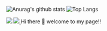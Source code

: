 ![Anurag's github stats](https://github-readme-stats.vercel.app/api?username=SiYUan-Lee&show_icons=true&theme=radical)
![Top Langs](https://github-readme-stats.vercel.app/api/top-langs/?username=SiYUan-Lee&layout=compact)

<a href="https://github.com/SiYUan-Lee/github-readme-stats">
  <img align="left" src="https://github-readme-stats.vercel.app/api?username=SiYUan-Lee&show_icons=true&theme=radical" />
</a>
<a href="https://github.com/SiYUan-Lee/convoychat">
  <img align="bottom" src="https://github-readme-stats.vercel.app/api/top-langs/?username=SiYUan-Lee&layout=compact" />
</a>
 Hi there 👋
welcome to my page!!
<!--
**SiYuan-Lee/SiYuan-Lee** is a ✨ _special_ ✨ repository because its `README.md` (this file) appears on your GitHub profile.

Here are some ideas to get you started:

- 🔭 I’m currently working on ...
- 🌱 I’m currently learning ...
- 👯 I’m looking to collaborate on ...
- 🤔 I’m looking for help with ...
- 💬 Ask me about ...
- 📫 How to reach me: ...
- 😄 Pronouns: ...
- ⚡ Fun fact: ...
-->
